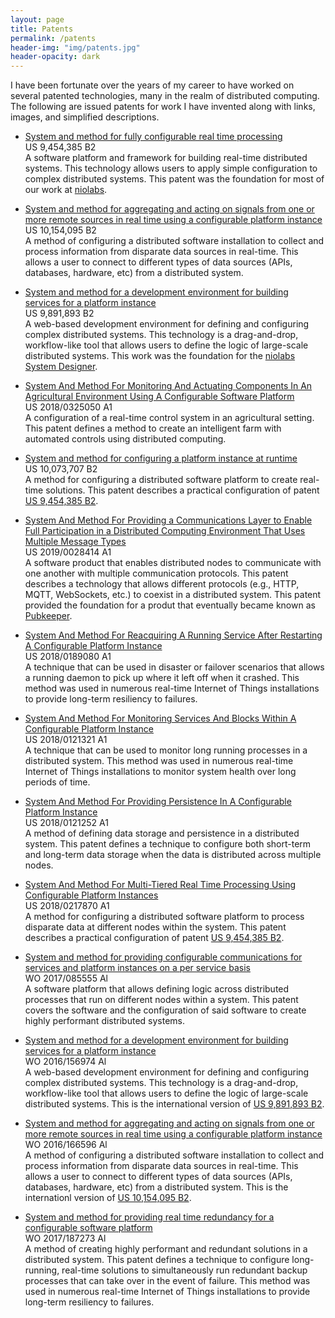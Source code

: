 ```yaml
---
layout: page
title: Patents
permalink: /patents
header-img: "img/patents.jpg"
header-opacity: dark
---
```


I have been fortunate over the years of my career to have worked on several patented technologies, many in the realm of distributed computing. The following are issued patents for work I have invented along with links, images, and simplified descriptions.

 - [System and method for fully configurable real time processing](https://patents.google.com/patent/US9454385B2)  
 US 9,454,385 B2  
 A software platform and framework for building real-time distributed systems. This technology allows users to apply simple configuration to complex distributed systems. This patent was the foundation for most of our work at [niolabs](https://niolabs.com).

 - [System and method for aggregating and acting on signals from one or more remote sources in real time using a configurable platform instance](https://patents.google.com/patent/US10154095B2)  
 US 10,154,095 B2  
 A method of configuring a distributed software installation to collect and process information from disparate data sources in real-time. This allows a user to connect to different types of data sources (APIs, databases, hardware, etc) from a distributed system.

 - [System and method for a development environment for building services for a platform instance](https://patents.google.com/patent/US9891893B2)  
 US 9,891,893 B2  
 A web-based development environment for defining and configuring complex distributed systems. This technology is a drag-and-drop, workflow-like tool that allows users to define the logic of large-scale distributed systems. This work was the foundation for the [niolabs System Designer](https://niolabs.com/product/system-designer).

 - [System And Method For Monitoring And Actuating Components In An Agricultural Environment Using A Configurable Software Platform](https://patents.google.com/patent/US20180325050A1)  
 US 2018/0325050 A1  
 A configuration of a real-time control system in an agricultural setting. This patent defines a method to create an intelligent farm with automated controls using distributed computing.

 - [System and method for configuring a platform instance at runtime](https://patents.google.com/patent/US10073707B2)  
 US 10,073,707 B2  
 A method for configuring a distributed software platform to create real-time solutions. This patent describes a practical configuration of patent [US 9,454,385 B2](https://patents.google.com/patent/US9454385B2).

 - [System And Method For Providing a Communications Layer to Enable Full Participation in a Distributed Computing Environment That Uses Multiple Message Types](https://patents.google.com/patent/US20190028414A1)  
  US 2019/0028414 A1  
  A software product that enables distributed nodes to communicate with one another with multiple communication protocols. This patent describes a technology that allows different protocols (e.g., HTTP, MQTT, WebSockets, etc.) to coexist in a distributed system. This patent provided the foundation for a produt that eventually became known as [Pubkeeper](https://niolabs.com/product/pubkeeper).

 - [System And Method For Reacquiring A Running Service After Restarting A Configurable Platform Instance](https://patents.google.com/patent/US20180189080A1)  
 US 2018/0189080 A1  
 A technique that can be used in disaster or failover scenarios that allows a running daemon to pick up where it left off when it crashed. This method was used in numerous real-time Internet of Things installations to provide long-term resiliency to failures.

 - [System And Method For Monitoring Services And Blocks Within A Configurable Platform Instance](https://patents.google.com/patent/US20180121321A1)  
 US 2018/0121321 A1  
 A technique that can be used to monitor long running processes in a distributed system. This method was used in numerous real-time Internet of Things installations to monitor system health over long periods of time.

 - [System And Method For Providing Persistence In A Configurable Platform Instance](https://patents.google.com/patent/US20180121252A1)  
 US 2018/0121252 A1  
 A method of defining data storage and persistence in a distributed system. This patent defines a technique to configure both short-term and long-term data storage when the data is distributed across multiple nodes.

 - [System And Method For Multi-Tiered Real Time Processing Using Configurable Platform Instances](https://patents.google.com/patent/US20180217870A1)  
 US 2018/0217870 A1  
 A method for configuring a distributed software platform to process disparate data at different nodes within the system. This patent describes a practical configuration of patent [US 9,454,385 B2](https://patents.google.com/patent/US9454385B2).

 - [System and method for providing configurable communications for services and platform instances on a per service basis](https://patents.google.com/patent/WO2017085555A1)  
 WO 2017/085555 Al  
 A software platform that allows defining logic across distributed processes that run on different nodes within a system. This patent covers the software and the configuration of said software to create highly performant distributed systems.

 - [System and method for a development environment for building services for a platform instance](https://patents.google.com/patent/WO2016156974A1)  
 WO 2016/156974 Al  
 A web-based development environment for defining and configuring complex distributed systems. This technology is a drag-and-drop, workflow-like tool that allows users to define the logic of large-scale distributed systems. This is the international version of [US 9,891,893 B2](https://patents.google.com/patent/US9891893B2).

 - [System and method for aggregating and acting on signals from one or more remote sources in real time using a configurable platform instance](https://patents.google.com/patent/WO2016166596A1)  
 WO 2016/166596 Al  
 A method of configuring a distributed software installation to collect and process information from disparate data sources in real-time. This allows a user to connect to different types of data sources (APIs, databases, hardware, etc) from a distributed system. This is the internationl version of [US 10,154,095 B2](https://patents.google.com/patent/US10154095B2).

 - [System and method for providing real time redundancy for a configurable software platform](https://patents.google.com/patent/WO2017187273A1)  
 WO 2017/187273 Al  
 A method of creating highly performant and redundant solutions in a distributed system. This patent defines a technique to configure long-running, real-time solutions to simultaneously run redundant backup processes that can take over in the event of failure. This method was used in numerous real-time Internet of Things installations to provide long-term resiliency to failures.
